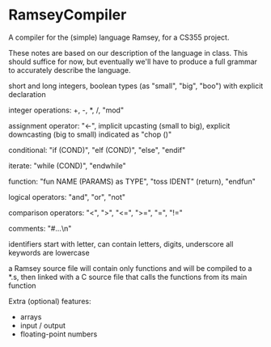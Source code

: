 RamseyCompiler
==============

A compiler for the (simple) language Ramsey, for a CS355 project.

These notes are based on our description of the language in class. This should suffice for now, but eventually we'll have to produce a full grammar to accurately describe the language.

short and long integers, boolean types (as "small", "big", "boo") with explicit declaration

integer operations: +, -, *, /, "mod"

assignment operator: "<\-", implicit upcasting (small to big), explicit downcasting (big to small) indicated as "chop (<expression>)"

conditional: "if (COND)", "elf (COND)", "else", "endif"

iterate: "while (COND)", "endwhile"

function: "fun NAME (PARAMS) as TYPE", "toss IDENT" (return), "endfun"

logical operators: "and", "or", "not"

comparison operators: "<", ">", "<=", ">=", "=", "!="

comments: "#...\n"

identifiers start with letter, can contain letters, digits, underscore
all keywords are lowercase

a Ramsey source file will contain only functions and will be compiled to a *.s, then linked with a C source file that calls the functions from its main function

Extra (optional) features:
- arrays
- input / output
- floating-point numbers
